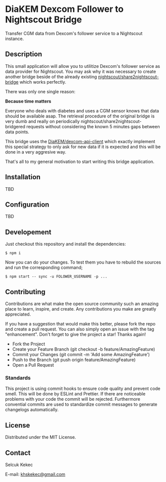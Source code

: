 # DiaKEM Dexcom Follower to Nightscout Bridge

Transfer CGM data from Dexcom's follower service to a Nightscout instance.

## Description

This small application will allow you to utilitize Dexcom's follower service as data provider for Nightscout.
You may ask why it was necessary to create another bridge beside of the already existing [nightscout/share2nightscout-bridge](https://github.com/nightscout/share2nightscout-bridge) which works perfectly.

There was only one single reason:

**Because time matters**

Everyone who deals with diabetes and uses a CGM sensor knows that data should be available asap. The retrieval procedure of the original bridge
is very dumb and really on periodically nightscout/share2nightscout-bridgered requests without considering the known 5 minutes gaps between data points.

This bridge uses the [DiaKEM/dexcom-api-client](https://github.com/DiaKEM/dexcom-api-client) which exactly implement this special strategy to
only ask for new data if it is expected and this will be done in a very aggresive way.

That's all to my general motivation to start writing this bridge application.

## Installation

TBD

## Configuration

TBD

## Developement

Just checkout this repository and install the dependencies:

```
$ npm i
```

Now you can do your changes. To test them you have to rebuild the sources and run the corresponding command;

```
$ npm start -- sync -u FOLOWER_USERNAME -p ...
```

## Contributing

Contributions are what make the open source community such an amazing place to learn, inspire, and create. 
Any contributions you make are greatly appreciated.

If you have a suggestion that would make this better, please fork the repo and create a pull request. 
You can also simply open an issue with the tag "enhancement". Don't forget to give the project a star! Thanks again!

* Fork the Project
* Create your Feature Branch (git checkout -b feature/AmazingFeature)
* Commit your Changes (git commit -m 'Add some AmazingFeature')
* Push to the Branch (git push origin feature/AmazingFeature)
* Open a Pull Request

### Standards

This project is using commit hooks to ensure code quality and prevent code smell. This will be done by ESLint and Prettier.
If there are noticeable problems with your code the commit will be rejected. Furthermore convential commits are used to
standardize commit messages to generate changelogs automatically.

## License

Distributed under the MIT License.

## Contact

Selcuk Kekec

E-mail: [khskekec@gmail.com](khskekec@gmail.com)

